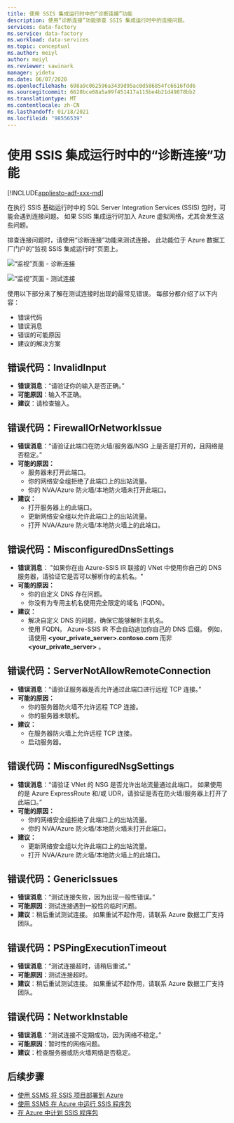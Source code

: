 ```yaml
---
title: 使用 SSIS 集成运行时中的“诊断连接”功能
description: 使用“诊断连接”功能排查 SSIS 集成运行时中的连接问题。
services: data-factory
ms.service: data-factory
ms.workload: data-services
ms.topic: conceptual
ms.author: meiyl
author: meiyl
ms.reviewer: sawinark
manager: yidetu
ms.date: 06/07/2020
ms.openlocfilehash: 698a9c062596a3439d95ac0d586854fc6616fdd6
ms.sourcegitcommit: 6628bce68a5a99f451417a115be4b21d49878bb2
ms.translationtype: MT
ms.contentlocale: zh-CN
ms.lasthandoff: 01/18/2021
ms.locfileid: "98556539"
---
```

# <a name="use-the-diagnose-connectivity-feature-in-the-ssis-integration-runtime"></a>使用 SSIS 集成运行时中的“诊断连接”功能

[!INCLUDE[appliesto-adf-xxx-md](includes/appliesto-adf-xxx-md.md)]

在执行 SSIS 基础运行时中的 SQL Server Integration Services (SSIS) 包时，可能会遇到连接问题。 如果 SSIS 集成运行时加入 Azure 虚拟网络，尤其会发生这些问题。

排查连接问题时，请使用“诊断连接”功能来测试连接。 此功能位于 Azure 数据工厂门户的“监视 SSIS 集成运行时”页面上。

 ![“监视”页面 - 诊断连接](media/ssis-integration-runtime-diagnose-connectivity-faq/ssis-monitor-diagnose-connectivity.png)

 ![“监视”页面 - 测试连接](media/ssis-integration-runtime-diagnose-connectivity-faq/ssis-monitor-test-connection.png)

使用以下部分来了解在测试连接时出现的最常见错误。 每部分都介绍了以下内容：

- 错误代码
- 错误消息
- 错误的可能原因
- 建议的解决方案

## <a name="error-code-invalidinput"></a>错误代码：InvalidInput

- **错误消息**：“请验证你的输入是否正确。”
- **可能原因**：输入不正确。
- **建议**：请检查输入。

## <a name="error-code-firewallornetworkissue"></a>错误代码：FirewallOrNetworkIssue

- **错误消息**：“请验证此端口在防火墙/服务器/NSG 上是否是打开的，且网络是否稳定。”
- **可能的原因：**
  - 服务器未打开此端口。
  - 你的网络安全组拒绝了此端口上的出站流量。
  - 你的 NVA/Azure 防火墙/本地防火墙未打开此端口。
- **建议：**
  - 打开服务器上的此端口。
  - 更新网络安全组以允许此端口上的出站流量。
  - 打开 NVA/Azure 防火墙/本地防火墙上的此端口。

## <a name="error-code-misconfigureddnssettings"></a>错误代码：MisconfiguredDnsSettings

- **错误消息**： "如果你在由 Azure-SSIS IR 联接的 VNet 中使用你自己的 DNS 服务器，请验证它是否可以解析你的主机名。"
- **可能的原因：**
  -  你的自定义 DNS 存在问题。
  -  你没有为专用主机名使用完全限定的域名 (FQDN)。
- **建议：**
  -  解决自定义 DNS 的问题，确保它能够解析主机名。
  -  使用 FQDN。 Azure-SSIS IR 不会自动追加你自己的 DNS 后缀。 例如，请使用 **<your_private_server>.contoso.com** 而非 **<your_private_server>** 。

## <a name="error-code-servernotallowremoteconnection"></a>错误代码：ServerNotAllowRemoteConnection

- **错误消息**：“请验证服务器是否允许通过此端口进行远程 TCP 连接。”
- **可能的原因：**
  -  你的服务器防火墙不允许远程 TCP 连接。
  -  你的服务器未联机。
- **建议：**
  -  在服务器防火墙上允许远程 TCP 连接。
  -  启动服务器。
   
## <a name="error-code-misconfigurednsgsettings"></a>错误代码：MisconfiguredNsgSettings

- **错误消息**：“请验证 VNet 的 NSG 是否允许出站流量通过此端口。 如果使用的是 Azure ExpressRoute 和/或 UDR，请验证是否在防火墙/服务器上打开了此端口。”
- **可能的原因：**
  -  你的网络安全组拒绝了此端口上的出站流量。
  -  你的 NVA/Azure 防火墙/本地防火墙未打开此端口。
- **建议：**
  -  更新网络安全组以允许此端口上的出站流量。
  -  打开 NVA/Azure 防火墙/本地防火墙上的此端口。

## <a name="error-code-genericissues"></a>错误代码：GenericIssues

- **错误消息**：“测试连接失败，因为出现一般性错误。”
- **可能原因**：测试连接遇到一般性的临时问题。
- **建议**：稍后重试测试连接。 如果重试不起作用，请联系 Azure 数据工厂支持团队。

## <a name="error-code-pspingexecutiontimeout"></a>错误代码：PSPingExecutionTimeout

- **错误消息**：“测试连接超时，请稍后重试。”
- **可能原因**：测试连接超时。
- **建议**：稍后重试测试连接。 如果重试不起作用，请联系 Azure 数据工厂支持团队。

## <a name="error-code-networkinstable"></a>错误代码：NetworkInstable

- **错误消息**：“测试连接不定期成功，因为网络不稳定。”
- **可能原因**：暂时性的网络问题。
- **建议**：检查服务器或防火墙网络是否稳定。

## <a name="next-steps"></a>后续步骤

- [使用 SSMS 将 SSIS 项目部署到 Azure](/sql/integration-services/ssis-quickstart-deploy-ssms)
- [使用 SSMS 在 Azure 中运行 SSIS 程序包](/sql/integration-services/ssis-quickstart-run-ssms)
- [在 Azure 中计划 SSIS 程序包](/sql/integration-services/lift-shift/ssis-azure-schedule-packages-ssms)